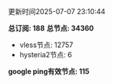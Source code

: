 更新时间2025-07-07 23:10:44

**总订阅: 188**
**总节点: 34360**
- vless节点: 12757
- hysteria2节点: 6

**google ping有效节点: 115**
